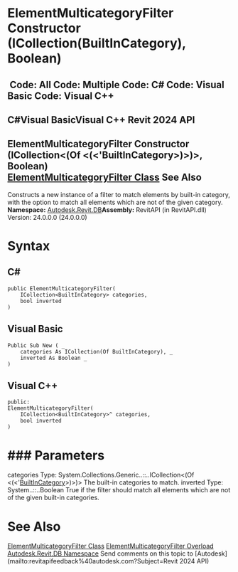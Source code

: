 # ElementMulticategoryFilter Constructor (ICollection(BuiltInCategory), Boolean)

﻿
 Code: All Code: Multiple Code: C# Code: Visual Basic Code: Visual C++   
---  
C#Visual BasicVisual C++
Revit 2024 API  
---  
ElementMulticategoryFilter Constructor (ICollection<(Of <(<'BuiltInCategory>)>)>, Boolean)  
[ElementMulticategoryFilter Class](8d2774eb-3c47-5c3d-2866-8d4ab7408d2d.md "ElementMulticategoryFilter Class") See Also  
---  
Constructs a new instance of a filter to match elements by built-in category, with the option to match all elements which are not of the given category. 
**Namespace:** [Autodesk.Revit.DB](87546ba7-461b-c646-cbb1-2cb8f5bff8b2.md "Autodesk.Revit.DB Namespace")**Assembly:** RevitAPI (in RevitAPI.dll) Version: 24.0.0.0 (24.0.0.0)
# Syntax
C#  
---  
```text
public ElementMulticategoryFilter(
	ICollection<BuiltInCategory> categories,
	bool inverted
)
```
  
Visual Basic  
---  
```text
Public Sub New ( _
	categories As ICollection(Of BuiltInCategory), _
	inverted As Boolean _
)
```
  
Visual C++  
---  
```text
public:
ElementMulticategoryFilter(
	ICollection<BuiltInCategory>^ categories, 
	bool inverted
)
```
  
# ### Parameters
categories
    Type: System.Collections.Generic..::..ICollection<(Of <(<'[BuiltInCategory](ba1c5b30-242f-5fdc-8ea9-ec3b61e6e722.md "BuiltInCategory Enumeration")>)>)> The built-in categories to match. 
inverted
    Type: System..::..Boolean True if the filter should match all elements which are not of the given built-in categories. 
# See Also
[ElementMulticategoryFilter Class](8d2774eb-3c47-5c3d-2866-8d4ab7408d2d.md "ElementMulticategoryFilter Class")
[ElementMulticategoryFilter Overload](12249cf2-5f4d-0d13-5f7f-b282ecbd4bac.md "ElementMulticategoryFilter Constructor")
[Autodesk.Revit.DB Namespace](87546ba7-461b-c646-cbb1-2cb8f5bff8b2.md "Autodesk.Revit.DB Namespace")
Send comments on this topic to [Autodesk](mailto:revitapifeedback%40autodesk.com?Subject=Revit 2024 API)